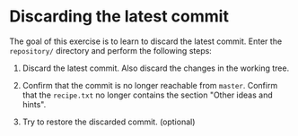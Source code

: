 # Discarding the latest commit

The goal of this exercise is to learn to discard the latest commit. Enter the
`repository/` directory and perform the following steps:

 1. Discard the latest commit. Also discard the changes in the working tree.
 
 2. Confirm that the commit is no longer reachable from `master`. Confirm that
    the `recipe.txt` no longer contains the section "Other ideas and hints".
 
 3. Try to restore the discarded commit. (optional)
